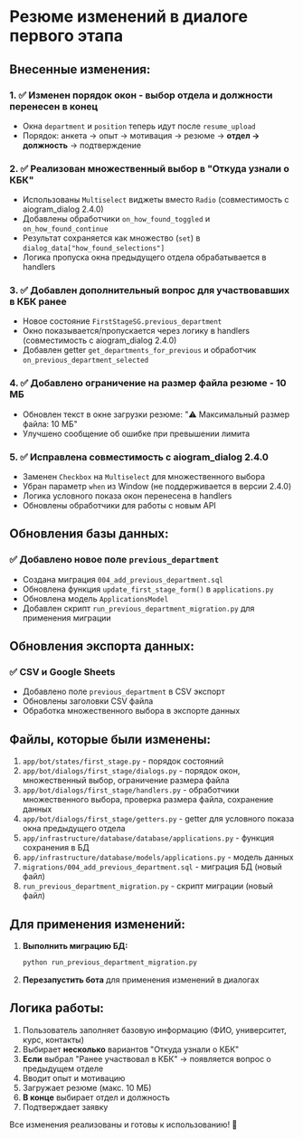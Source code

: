 # Резюме изменений в диалоге первого этапа

## Внесенные изменения:

### 1. ✅ Изменен порядок окон - выбор отдела и должности перенесен в конец
- Окна `department` и `position` теперь идут после `resume_upload`
- Порядок: анкета → опыт → мотивация → резюме → **отдел → должность** → подтверждение

### 2. ✅ Реализован множественный выбор в "Откуда узнали о КБК"  
- Использованы `Multiselect` виджеты вместо `Radio` (совместимость с aiogram_dialog 2.4.0)
- Добавлены обработчики `on_how_found_toggled` и `on_how_found_continue`
- Результат сохраняется как множество (`set`) в `dialog_data["how_found_selections"]`
- Логика пропуска окна предыдущего отдела обрабатывается в handlers

### 3. ✅ Добавлен дополнительный вопрос для участвовавших в КБК ранее
- Новое состояние `FirstStageSG.previous_department`
- Окно показывается/пропускается через логику в handlers (совместимость с aiogram_dialog 2.4.0)
- Добавлен getter `get_departments_for_previous` и обработчик `on_previous_department_selected`

### 4. ✅ Добавлено ограничение на размер файла резюме - 10 МБ
- Обновлен текст в окне загрузки резюме: "⚠️ Максимальный размер файла: 10 МБ"
- Улучшено сообщение об ошибке при превышении лимита

### 5. ✅ Исправлена совместимость с aiogram_dialog 2.4.0
- Заменен `Checkbox` на `Multiselect` для множественного выбора
- Убран параметр `when` из Window (не поддерживается в версии 2.4.0)
- Логика условного показа окон перенесена в handlers
- Обновлены обработчики для работы с новым API

## Обновления базы данных:

### ✅ Добавлено новое поле `previous_department`
- Создана миграция `004_add_previous_department.sql`
- Обновлена функция `update_first_stage_form()` в `applications.py`
- Обновлена модель `ApplicationsModel` 
- Добавлен скрипт `run_previous_department_migration.py` для применения миграции

## Обновления экспорта данных:

### ✅ CSV и Google Sheets
- Добавлено поле `previous_department` в CSV экспорт
- Обновлены заголовки CSV файла
- Обработка множественного выбора в экспорте данных

## Файлы, которые были изменены:

1. `app/bot/states/first_stage.py` - порядок состояний
2. `app/bot/dialogs/first_stage/dialogs.py` - порядок окон, множественный выбор, ограничение размера файла
3. `app/bot/dialogs/first_stage/handlers.py` - обработчики множественного выбора, проверка размера файла, сохранение данных
4. `app/bot/dialogs/first_stage/getters.py` - getter для условного показа окна предыдущего отдела
5. `app/infrastructure/database/database/applications.py` - функция сохранения в БД
6. `app/infrastructure/database/models/applications.py` - модель данных
7. `migrations/004_add_previous_department.sql` - миграция БД (новый файл)
8. `run_previous_department_migration.py` - скрипт миграции (новый файл)

## Для применения изменений:

1. **Выполнить миграцию БД:**
   ```bash
   python run_previous_department_migration.py
   ```

2. **Перезапустить бота** для применения изменений в диалогах

## Логика работы:

1. Пользователь заполняет базовую информацию (ФИО, университет, курс, контакты)
2. Выбирает **несколько** вариантов "Откуда узнали о КБК" 
3. **Если** выбрал "Ранее участвовал в КБК" → появляется вопрос о предыдущем отделе
4. Вводит опыт и мотивацию
5. Загружает резюме (макс. 10 МБ)
6. **В конце** выбирает отдел и должность
7. Подтверждает заявку

Все изменения реализованы и готовы к использованию! 🎉
